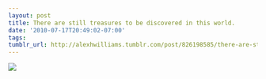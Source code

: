 ```yaml
---
layout: post
title: There are still treasures to be discovered in this world.
date: '2010-07-17T20:49:02-07:00'
tags: 
tumblr_url: http://alexhwilliams.tumblr.com/post/826198585/there-are-still-treasures-to-be-discovered-in-this
---
```

<img src="http://25.media.tumblr.com/tumblr_l5qilqloWY1qz5a5ao1_250.jpg"/>
